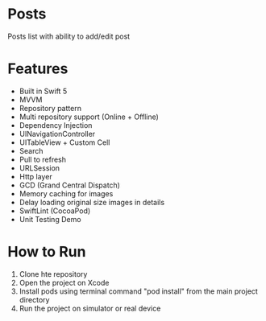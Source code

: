 # Posts
Posts list with ability to add/edit post

# Features
* Built in Swift 5
* MVVM
* Repository pattern
* Multi repository support (Online + Offline)
* Dependency Injection
* UINavigationController
* UITableView + Custom Cell
* Search
* Pull to refresh
* URLSession
* Http layer
* GCD (Grand Central Dispatch)
* Memory caching for images
* Delay loading original size images in details
* SwiftLint (CocoaPod)
* Unit Testing Demo

# How to Run
1. Clone hte repository
2. Open the project on Xcode
3. Install pods using terminal command "pod install" from the main project directory
4. Run the project on simulator or real device
